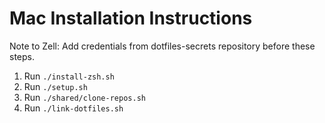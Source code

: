 # Mac Installation Instructions

Note to Zell: Add credentials from dotfiles-secrets repository before these steps.

1. Run `./install-zsh.sh`
2. Run `./setup.sh`
3. Run `./shared/clone-repos.sh`
4. Run `./link-dotfiles.sh`

